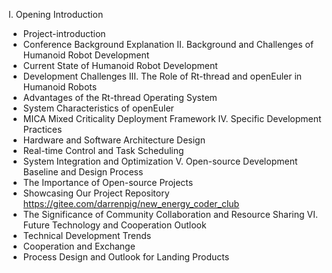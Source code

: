 I. Opening Introduction
- Project-introduction
- Conference Background Explanation
II. Background and Challenges of Humanoid Robot Development
- Current State of Humanoid Robot Development
- Development Challenges
III. The Role of Rt-thread and openEuler in Humanoid Robots
- Advantages of the Rt-thread Operating System
- System Characteristics of openEuler
- MICA Mixed Criticality Deployment Framework
IV. Specific Development Practices
- Hardware and Software Architecture Design
- Real-time Control and Task Scheduling
- System Integration and Optimization
V. Open-source Development Baseline and Design Process
- The Importance of Open-source Projects
- Showcasing Our Project Repository https://gitee.com/darrenpig/new_energy_coder_club
- The Significance of Community Collaboration and Resource Sharing
VI. Future Technology and Cooperation Outlook
- Technical Development Trends
- Cooperation and Exchange
- Process Design and Outlook for Landing Products